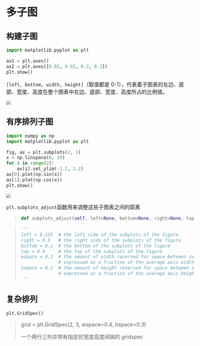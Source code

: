 # 多子图

## 构建子图

```python
import matplotlib.pyplot as plt

ax1 = plt.axes()
ax2 = plt.axes([0.65, 0.65, 0.2, 0.2])
plt.show()
```

`[left, bottom, width, height]`（取值都是 0-1），代表着子图表的左边、底部、宽度、高度在整个图表中左边、底部、宽度、高度所占的比例值。

<img src="C:\Users\nayun\Desktop\project_file\markdown-笔记\matplotlib\子图表.png" style="zoom:72%;" />

## 有序排列子图

```python
import numpy as np
import matplotlib.pyplot as plt

fig, ax = plt.subplots(2, 1)
x = np.linspace(0, 10)
for i in range(2):
    ax[i].set_ylim(-1.2, 1.2)
ax[0].plot(np.sin(x))
ax[1].plot(np.cos(x))
plt.show()
```

<img src="C:\Users\nayun\Desktop\project_file\markdown-笔记\matplotlib\垂直子图.png" style="zoom:72%;" />

`plt.subplots_adjust`函数用来调整这些子图表之间的距离

> ```python
> def subplots_adjust(self, left=None, bottom=None, right=None, top=None, wspace=None, hspace=None)
> ```

> ```python
> '''
> left = 0.125  # the left side of the subplots of the figure
> right = 0.9   # the right side of the subplots of the figure
> bottom = 0.1  # the bottom of the subplots of the figure
> top = 0.9     # the top of the subplots of the figure
> wspace = 0.2  # the amount of width reserved for space between subplots,
>               # expressed as a fraction of the average axis width
> hspace = 0.2  # the amount of height reserved for space between subplots,
>               # expressed as a fraction of the average axis height
> '''
> ```

## 复杂排列

`plt.GridSpec()`

> grid = plt.GridSpec(2, 3, wspace=0.4, hspace=0.3)
>
> 一个两行三列并带有指定的宽度高度间隔的 gridspec

